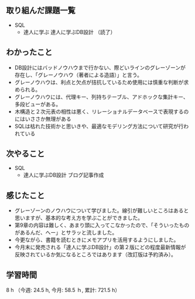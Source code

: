 ## 取り組んだ課題一覧
- SQL 
    - 達人に学ぶ 達人に学ぶDB設計 （読了）

## わかったこと
-  DB設計にはバッドノウハウまで行かない、際どいラインのグレーゾーンが存在し、「グレーノウハウ（著者による造語）」と言う。
- グレーノウハウは、利点と欠点が拮抗しているため使用には慎重な判断が求められる。
- グレーノウハウには、代理キー、列持ちテーブル、アドホックな集計キー、多段ビューがある。
- 木構造と２次元表の相性は悪く、リレーショナルデータベースで表現するのにはいささか無理がある 
- SQLは枯れた技術かと思いきや、最適なモデリング方法について研究が行われている
    
## 次やること
- SQL
    - 達人に学ぶDB設計  ブログ記事作成

## 感じたこと
- グレーゾーンのノウハウについて学びました。線引が難しいところはあると思いますが、基本的な考え方を学ぶことができました。
- 第9章の内容は難しく、あまり頭に入ってこなかったので、「そういったものがあるんだ、へー」とサラッと流しました。    
- 今更ながら、書籍を読むときにメモアプリを活用するようにしました。
- 今月末に発売される「達人に学ぶDB設計」の第２版にどの程度最新情報が反映されているか気になるところではあります（改訂版は予約済み）。
                     
    
## 学習時間
8 h （今週: 24.5 h, 今月: 58.5 ｈ, 累計: 721.5 h）
